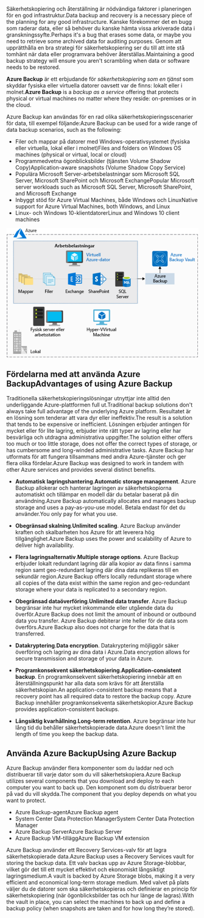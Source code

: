 <span data-ttu-id="f58af-101">Säkerhetskopiering och återställning är nödvändiga faktorer i planeringen för en god infrastruktur.</span><span class="sxs-lookup"><span data-stu-id="f58af-101">Data backup and recovery is a necessary piece of the planning for any good infrastructure.</span></span> <span data-ttu-id="f58af-102">Kanske förekommer det en bugg som raderar data, eller så behöver du kanske hämta vissa arkiverade data i granskningssyfte.</span><span class="sxs-lookup"><span data-stu-id="f58af-102">Perhaps it's a bug that erases some data, or maybe you need to retrieve some archived data for auditing purposes.</span></span> <span data-ttu-id="f58af-103">Genom att upprätthålla en bra strategi för säkerhetskopiering ser du till att inte stå tomhänt när data eller programvara behöver återställas.</span><span class="sxs-lookup"><span data-stu-id="f58af-103">Maintaining a good backup strategy will ensure you aren't scrambling when data or software needs to be restored.</span></span>

<span data-ttu-id="f58af-104">**Azure Backup** är ett erbjudande för _säkerhetskopiering som en tjänst_ som skyddar fysiska eller virtuella datorer oavsett var de finns: lokalt eller i molnet.</span><span class="sxs-lookup"><span data-stu-id="f58af-104">**Azure Backup** is a _backup as a service_ offering that protects physical or virtual machines no matter where they reside: on-premises or in the cloud.</span></span>

<span data-ttu-id="f58af-105">Azure Backup kan användas för en rad olika säkerhetskopieringsscenarier för data, till exempel följande:</span><span class="sxs-lookup"><span data-stu-id="f58af-105">Azure Backup can be used for a wide range of data backup scenarios, such as the following:</span></span>

- <span data-ttu-id="f58af-106">Filer och mappar på datorer med Windows-operativsystemet (fysiska eller virtuella, lokal eller i molnet)</span><span class="sxs-lookup"><span data-stu-id="f58af-106">Files and folders on Windows OS machines (physical or virtual, local or cloud)</span></span>
- <span data-ttu-id="f58af-107">Programmedvetna ögonblicksbilder (tjänsten Volume Shadow Copy)</span><span class="sxs-lookup"><span data-stu-id="f58af-107">Application-aware snapshots (Volume Shadow Copy Service)</span></span>
- <span data-ttu-id="f58af-108">Populära Microsoft Server-arbetsbelastningar som Microsoft SQL Server, Microsoft SharePoint och Microsoft Exchange</span><span class="sxs-lookup"><span data-stu-id="f58af-108">Popular Microsoft server workloads such as Microsoft SQL Server, Microsoft SharePoint, and Microsoft Exchange</span></span>
- <span data-ttu-id="f58af-109">Inbyggt stöd för Azure Virtual Machines, både Windows och Linux</span><span class="sxs-lookup"><span data-stu-id="f58af-109">Native support for Azure Virtual Machines, both Windows, and Linux</span></span>
- <span data-ttu-id="f58af-110">Linux- och Windows 10-klientdatorer</span><span class="sxs-lookup"><span data-stu-id="f58af-110">Linux and Windows 10 client machines</span></span>

![Azure Backup](../media/6-backup-server.png)

## <a name="advantages-of-using-azure-backup"></a><span data-ttu-id="f58af-112">Fördelarna med att använda Azure Backup</span><span class="sxs-lookup"><span data-stu-id="f58af-112">Advantages of using Azure Backup</span></span>

<span data-ttu-id="f58af-113">Traditionella säkerhetskopieringslösningar utnyttjar inte alltid den underliggande Azure-plattformen full ut.</span><span class="sxs-lookup"><span data-stu-id="f58af-113">Traditional backup solutions don't always take full advantage of the underlying Azure platform.</span></span> <span data-ttu-id="f58af-114">Resultatet är en lösning som tenderar att vara dyr eller ineffektiv.</span><span class="sxs-lookup"><span data-stu-id="f58af-114">The result is a solution that tends to be expensive or inefficient.</span></span> <span data-ttu-id="f58af-115">Lösningen erbjuder antingen för mycket eller för lite lagring, erbjuder inte rätt typer av lagring eller har besvärliga och utdragna administrativa uppgifter.</span><span class="sxs-lookup"><span data-stu-id="f58af-115">The solution either offers too much or too little storage, does not offer the correct types of storage, or has cumbersome and long-winded administrative tasks.</span></span> <span data-ttu-id="f58af-116">Azure Backup har utformats för att fungera tillsammans med andra Azure-tjänster och ger flera olika fördelar.</span><span class="sxs-lookup"><span data-stu-id="f58af-116">Azure Backup was designed to work in tandem with other Azure services and provides several distinct benefits.</span></span>

- <span data-ttu-id="f58af-117">**Automatisk lagringshantering**.</span><span class="sxs-lookup"><span data-stu-id="f58af-117">**Automatic storage management**.</span></span> <span data-ttu-id="f58af-118">Azure Backup allokerar och hanterar lagringen av säkerhetskopiorna automatiskt och tillämpar en modell där du betalar baserat på din användning.</span><span class="sxs-lookup"><span data-stu-id="f58af-118">Azure Backup automatically allocates and manages backup storage and uses a pay-as-you-use model.</span></span> <span data-ttu-id="f58af-119">Betala endast för det du använder.</span><span class="sxs-lookup"><span data-stu-id="f58af-119">You only pay for what you use.</span></span>

- <span data-ttu-id="f58af-120">**Obegränsad skalning**.</span><span class="sxs-lookup"><span data-stu-id="f58af-120">**Unlimited scaling**.</span></span> <span data-ttu-id="f58af-121">Azure Backup använder kraften och skalbarheten hos Azure för att leverera hög tillgänglighet.</span><span class="sxs-lookup"><span data-stu-id="f58af-121">Azure Backup uses the power and scalability of Azure to deliver high availability.</span></span>

- <span data-ttu-id="f58af-122">**Flera lagringsalternativ**.</span><span class="sxs-lookup"><span data-stu-id="f58af-122">**Multiple storage options**.</span></span> <span data-ttu-id="f58af-123">Azure Backup erbjuder lokalt redundant lagring där alla kopior av data finns i samma region samt geo-redundant lagring där dina data replikeras till en sekundär region.</span><span class="sxs-lookup"><span data-stu-id="f58af-123">Azure Backup offers locally redundant storage where all copies of the data exist within the same region and geo-redundant storage where your data is replicated to a secondary region.</span></span>

- <span data-ttu-id="f58af-124">**Obegränsad dataöverföring**.</span><span class="sxs-lookup"><span data-stu-id="f58af-124">**Unlimited data transfer**.</span></span> <span data-ttu-id="f58af-125">Azure Backup begränsar inte hur mycket inkommande eller utgående data du överför.</span><span class="sxs-lookup"><span data-stu-id="f58af-125">Azure Backup does not limit the amount of inbound or outbound data you transfer.</span></span> <span data-ttu-id="f58af-126">Azure Backup debiterar inte heller för de data som överförs.</span><span class="sxs-lookup"><span data-stu-id="f58af-126">Azure Backup also does not charge for the data that is transferred.</span></span>

- <span data-ttu-id="f58af-127">**Datakryptering**.</span><span class="sxs-lookup"><span data-stu-id="f58af-127">**Data encryption**.</span></span> <span data-ttu-id="f58af-128">Datakryptering möjliggör säker överföring och lagring av dina data i Azure.</span><span class="sxs-lookup"><span data-stu-id="f58af-128">Data encryption allows for secure transmission and storage of your data in Azure.</span></span>

- <span data-ttu-id="f58af-129">**Programkonsekvent säkerhetskopiering**.</span><span class="sxs-lookup"><span data-stu-id="f58af-129">**Application-consistent backup**.</span></span> <span data-ttu-id="f58af-130">En programkonsekvent säkerhetskopiering innebär att en återställningspunkt har alla data som krävs för att återställa säkerhetskopian.</span><span class="sxs-lookup"><span data-stu-id="f58af-130">An application-consistent backup means that a recovery point has all required data to restore the backup copy.</span></span> <span data-ttu-id="f58af-131">Azure Backup innehåller programkonsekventa säkerhetskopior.</span><span class="sxs-lookup"><span data-stu-id="f58af-131">Azure Backup provides application-consistent backups.</span></span>

- <span data-ttu-id="f58af-132">**Långsiktig kvarhållning**.</span><span class="sxs-lookup"><span data-stu-id="f58af-132">**Long-term retention**.</span></span> <span data-ttu-id="f58af-133">Azure begränsar inte hur lång tid du behåller säkerhetskopierade data.</span><span class="sxs-lookup"><span data-stu-id="f58af-133">Azure doesn't limit the length of time you keep the backup data.</span></span>

## <a name="using-azure-backup"></a><span data-ttu-id="f58af-134">Använda Azure Backup</span><span class="sxs-lookup"><span data-stu-id="f58af-134">Using Azure Backup</span></span>

<span data-ttu-id="f58af-135">Azure Backup använder flera komponenter som du laddar ned och distribuerar till varje dator som du vill säkerhetskopiera.</span><span class="sxs-lookup"><span data-stu-id="f58af-135">Azure Backup utilizes several components that you download and deploy to each computer you want to back up.</span></span> <span data-ttu-id="f58af-136">Den komponent som du distribuerar beror på vad du vill skydda.</span><span class="sxs-lookup"><span data-stu-id="f58af-136">The component that you deploy depends on what you want to protect.</span></span>

- <span data-ttu-id="f58af-137">Azure Backup-agent</span><span class="sxs-lookup"><span data-stu-id="f58af-137">Azure Backup agent</span></span>
- <span data-ttu-id="f58af-138">System Center Data Protection Manager</span><span class="sxs-lookup"><span data-stu-id="f58af-138">System Center Data Protection Manager</span></span>
- <span data-ttu-id="f58af-139">Azure Backup Server</span><span class="sxs-lookup"><span data-stu-id="f58af-139">Azure Backup Server</span></span>
- <span data-ttu-id="f58af-140">Azure Backup VM-tillägg</span><span class="sxs-lookup"><span data-stu-id="f58af-140">Azure Backup VM extension</span></span>

<span data-ttu-id="f58af-141">Azure Backup använder ett Recovery Services-valv för att lagra säkerhetskopierade data.</span><span class="sxs-lookup"><span data-stu-id="f58af-141">Azure Backup uses a Recovery Services vault for storing the backup data.</span></span> <span data-ttu-id="f58af-142">Ett valv backas upp av Azure Storage-blobbar, vilket gör det till ett mycket effektivt och ekonomiskt långsiktigt lagringsmedium.</span><span class="sxs-lookup"><span data-stu-id="f58af-142">A vault is backed by Azure Storage blobs, making it a very efficient and economical long-term storage medium.</span></span> <span data-ttu-id="f58af-143">Med valvet på plats väljer du de datorer som ska säkerhetskopieras och definierar en princip för säkerhetskopiering (när ögonblicksbilder tas och hur länge de lagras).</span><span class="sxs-lookup"><span data-stu-id="f58af-143">With the vault in place, you can select the machines to back up and define a backup policy (when snapshots are taken and for how long they’re stored).</span></span>